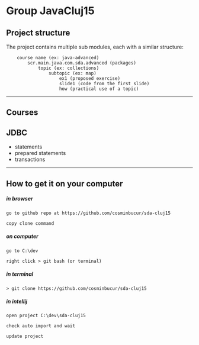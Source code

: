# Group JavaCluj15

## Project structure

The project contains multiple sub modules, each with a similar structure:

        course name (ex: java-advanced)
            scr.main.java.com.sda.advanced (packages)
                topic (ex: collections)
                    subtopic (ex: map)
                        ex1 (proposed exercise)
                        slide1 (code from the first slide)
                        how (practical use of a topic)

---

## Courses

## JDBC

- statements
- prepared statements
- transactions

---

## How to get it on your computer

##### in browser

	go to github repo at https://github.com/cosminbucur/sda-cluj15

	copy clone command

##### on computer

	go to C:\dev

	right click > git bash (or terminal)

##### in terminal

	> git clone https://github.com/cosminbucur/sda-cluj15

##### in intellij

	open project C:\dev\sda-cluj15

	check auto import and wait

	update project
